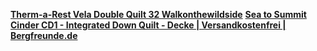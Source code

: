 [**Therm-a-Rest Vela Double Quilt 32 Walkonthewildside**](https://www.walkonthewildside.de/quilts/5538-therm-a-rest-vela-double-quilt-32-040818131749.html)
[**Sea to Summit Cinder CD1 - Integrated Down Quilt - Decke | Versandkostenfrei | Bergfreunde.de**](https://www.bergfreunde.de/sea-to-summit-cinder-cd1-integrated-down-quilt-decke/)
